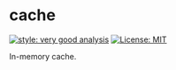# cache

[![style: very good analysis][very_good_analysis_badge]][very_good_analysis_link]
[![License: MIT][license_badge]][license_link]

In-memory cache.

[license_badge]: https://img.shields.io/badge/license-MIT-blue.svg
[license_link]: https://opensource.org/licenses/MIT
[very_good_analysis_badge]: https://img.shields.io/badge/style-very_good_analysis-B22C89.svg
[very_good_analysis_link]: https://pub.dev/packages/very_good_analysis
